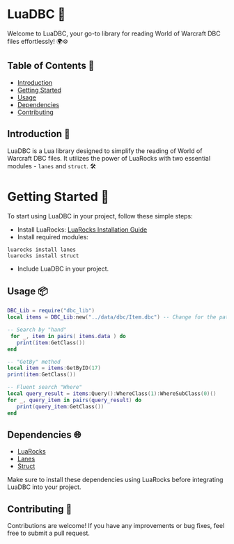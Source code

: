 # LuaDBC 🚀
Welcome to LuaDBC, your go-to library for reading World of Warcraft DBC files effortlessly! 🌍⚙️

## Table of Contents 📑
- [Introduction](https://github.com/vaiocti/lua_dbc_lib/tree/main?tab=readme-ov-file#introduction-)
- [Getting Started](https://github.com/vaiocti/lua_dbc_lib/tree/main?tab=readme-ov-file#getting-started-)
- [Usage](https://github.com/vaiocti/lua_dbc_lib/tree/main?tab=readme-ov-file#usage-)
- [Dependencies](https://github.com/vaiocti/lua_dbc_lib/tree/main?tab=readme-ov-file#dependencies-)
- [Contributing](https://github.com/vaiocti/lua_dbc_lib/tree/main?tab=readme-ov-file#contributing-)

## Introduction 🌟
LuaDBC is a Lua library designed to simplify the reading of World of Warcraft DBC files. It utilizes the power of LuaRocks with two essential modules - `lanes` and `struct`. 🛠️

# Getting Started 🚀
To start using LuaDBC in your project, follow these simple steps:

- Install LuaRocks: [LuaRocks Installation Guide](https://github.com/luarocks/luarocks/wiki/Download)
- Install required modules:
```
luarocks install lanes
luarocks install struct
```
- Include LuaDBC in your project.

## Usage 📦
```lua
DBC_Lib = require("dbc_lib")
local items = DBC_Lib:new("../data/dbc/Item.dbc") -- Change for the path of our Item.dbc

-- Search by "hand"
 for _, item in pairs( items.data ) do
   print(item:GetClass())
end

-- "GetBy" method
local item = items:GetByID(17)
print(item:GetClass())

-- Fluent search "Where"
local query_result = items:Query():WhereClass(1):WhereSubClass(0)()
for _, query_item in pairs(query_result) do
   print(query_item:GetClass()) 
end
```

## Dependencies 🌐
- [LuaRocks](https://github.com/luarocks/luarocks)
- [Lanes](https://luarocks.org/modules/benoitgermain/lanes)
- [Struct](https://luarocks.org/modules/luarocks/struct)

Make sure to install these dependencies using LuaRocks before integrating LuaDBC into your project.

## Contributing 🤝
Contributions are welcome! If you have any improvements or bug fixes, feel free to submit a pull request.
